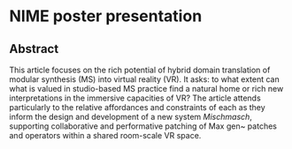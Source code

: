 # NIME poster presentation


## Abstract
This article focuses on the rich potential of hybrid domain translation of modular synthesis (MS) into virtual reality (VR). It asks: to what extent can what is valued in studio-based MS practice find a natural home or rich new interpretations in the immersive capacities of VR? The article attends particularly to the relative affordances and constraints of each as they inform the design and development of a new system *Mischmasch*, supporting collaborative and performative patching of Max gen~ patches and operators within a shared room-scale VR space. 




<!-- demo from workshop proposal -->
<!-- <iframe width="1280" height="364" src="https://player.vimeo.com/video/388589046" frameborder="0" allow="accelerometer; autoplay; fullscreen; encrypted-media; gyroscope; picture-in-picture" allowfullscreen></iframe> -->

